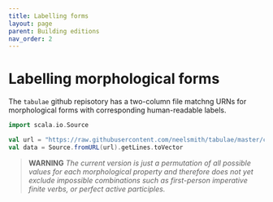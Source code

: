 ```yaml
---
title: Labelling forms
layout: page
parent: Building editions
nav_order: 2
---
```


# Labelling morphological forms


The `tabulae` github repisotory has a two-column file matchng URNs for morphological forms with corresponding human-readable labels.

```scala mdoc:silent
import scala.io.Source

val url = "https://raw.githubusercontent.com/neelsmith/tabulae/master/cex/forms.cex"
val data = Source.fromURL(url).getLines.toVector
```


>**WARNING** *The current version is just a permutation of all possible values for each morphological property and therefore does not yet exclude impossible combinations such as first-person imperative finite verbs, or perfect active participles.*
